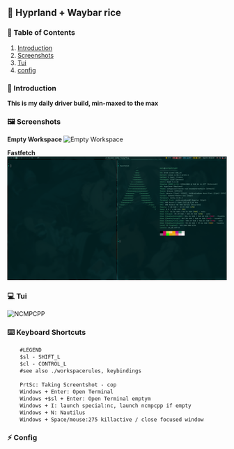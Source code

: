 ## 🌌 Hyprland + Waybar rice

### 📜 Table of Contents

1. [Introduction](#introduction)
2. [Screenshots](#Screenshots)
3. [Tui](#Tui)
4. [config](#Config)

### 📝 Introduction
**This is my daily driver build, min-maxed to the max**


### 🖼️ Screenshots
**Empty Workspace**
![Empty Workspace](~/.darth/git_screenshots/empty_workspace.png)

**Fastfetch**
![Empty Workspace2](https://github.com/darth-malu/Hypr./raw/hyprmax/.darth/git_screenshots/fastfetch.png)

### 💻 Tui
![NCMPCPP](~/.darth/git_screenshots/ncmpcpp.png)

### ⌨️ Keyboard Shortcuts
```
    #LEGEND
    $sl - SHIFT_L
    $cl - CONTROL_L
    #see also ./workspacerules, keybindings

    PrtSc: Taking Screentshot - cop
    Windows + Enter: Open Terminal
    Windows +$sl + Enter: Open Terminal emptym
    Windows + I: launch special:nc, launch ncmpcpp if empty
    Windows + N: Nautilus 
    Windows + Space/mouse:275 killactive / close focused window

```


### ⚡ Config




